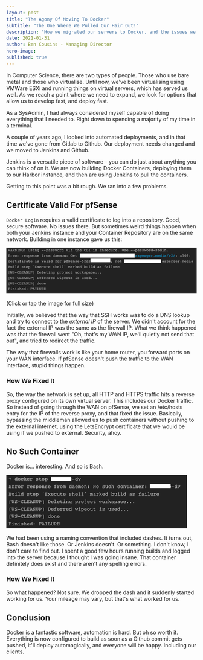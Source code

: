 ```yaml
---
layout: post
title: "The Agony Of Moving To Docker"
subtitle: "The One Where We Pulled Our Hair Out!"
description: "How we migrated our servers to Docker, and the issues we had along the way"
date: 2021-01-31
author: Ben Cousins - Managing Director
hero-image: 
published: true
---
```

In Computer Science, there are two types of people. Those who use bare metal and those who virtualise. Until now, we've been virtualising using VMWare ESXi and running things on virtual servers, which has served us well. As we reach a point where we need to expand, we look for options that allow us to develop fast, and deploy fast. 

As a SysAdmin, I had always considered myself capable of doing everything that I needed to. Right down to spending a majority of my time in a terminal. 

A couple of years ago, I looked into automated deployments, and in that time we've gone from Gitlab to Github. Our deployment needs changed and we moved to Jenkins and Github. 

Jenkins is a versatile piece of software - you can do just about anything you can think of on it. We are now building Docker Containers, deploying them to our Harbor instance, and then are using Jenkins to pull the containers. 

Getting to this point was a bit rough. We ran into a few problems. 

## Certificate Valid For pfSense
`Docker Login` requires a valid certificate to log into a repository. Good, secure software. No issues there. But sometimes weird things happen when both your Jenkins instance and your Container Repository are on the same network. Building in one instance gave us this: 

<a href="/static/img/blog/agony-of-docker/img1-pfsense.png" target="_new">
	<img src="/static/img/blog/agony-of-docker/img1-pfsense.png">
</a>

(Click or tap the image for full size)

Initially, we believed that the way that SSH works was to do a DNS lookup and try to connect to the *external IP* of the server. We didn't account for the fact the external IP was the same as the firewall IP. What we think happened was that the firewall went "Oh, that's my WAN IP, we'll quietly not send that out", and tried to redirect the traffic. 

The way that firewalls work is like your home router, you forward ports on your WAN interface. If pfSense doesn't push the traffic to the WAN interface, stupid things happen. 

### How We Fixed It
So, the way the network is set up, all HTTP and HTTPS traffic hits a reverse proxy configured on its own virtual server. This includes our Docker traffic. So instead of going through the WAN on pfSense, we set an /etc/hosts entry for the IP of the reverse proxy, and that fixed the issue. Basically, bypassing the middleman allowed us to push containers without pushing to the external internet, using the LetsEncrypt certificate that we would be using if we pushed to external. Security, ahoy. 

## No Such Container
Docker is... interesting. And so is Bash. 

<a href="/static/img/blog/agony-of-docker/img2-docker.png" target="_new">
	<img src="/static/img/blog/agony-of-docker/img2-docker.png">
</a>

We had been using a naming convention that included dashes. It turns out, Bash doesn't like those. Or Jenkins doesn't. Or something. I don't know, I don't care to find out. I spent a good few hours running builds and logged into the server because I thought I was going insane. That container definitely does exist and there aren't any spelling errors. 

### How We Fixed It
So what happened? Not sure. We dropped the dash and it suddenly started working for us. Your mileage may vary, but that's what worked for us. 

## Conclusion
Docker is a fantastic software, automation is hard. But oh so worth it. Everything is now configured to build as soon as a Github commit gets pushed, it'll deploy automagically, and everyone will be happy. Including our clients. 